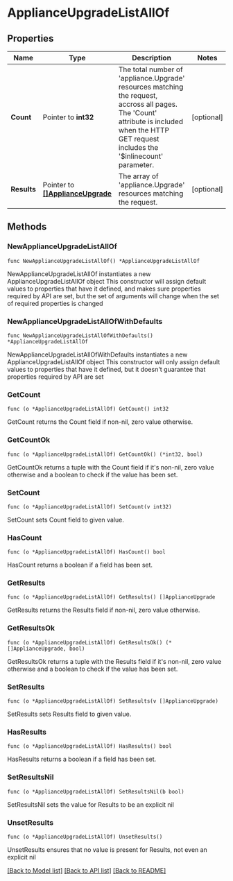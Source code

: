 # ApplianceUpgradeListAllOf

## Properties

Name | Type | Description | Notes
------------ | ------------- | ------------- | -------------
**Count** | Pointer to **int32** | The total number of &#39;appliance.Upgrade&#39; resources matching the request, accross all pages. The &#39;Count&#39; attribute is included when the HTTP GET request includes the &#39;$inlinecount&#39; parameter. | [optional] 
**Results** | Pointer to [**[]ApplianceUpgrade**](ApplianceUpgrade.md) | The array of &#39;appliance.Upgrade&#39; resources matching the request. | [optional] 

## Methods

### NewApplianceUpgradeListAllOf

`func NewApplianceUpgradeListAllOf() *ApplianceUpgradeListAllOf`

NewApplianceUpgradeListAllOf instantiates a new ApplianceUpgradeListAllOf object
This constructor will assign default values to properties that have it defined,
and makes sure properties required by API are set, but the set of arguments
will change when the set of required properties is changed

### NewApplianceUpgradeListAllOfWithDefaults

`func NewApplianceUpgradeListAllOfWithDefaults() *ApplianceUpgradeListAllOf`

NewApplianceUpgradeListAllOfWithDefaults instantiates a new ApplianceUpgradeListAllOf object
This constructor will only assign default values to properties that have it defined,
but it doesn't guarantee that properties required by API are set

### GetCount

`func (o *ApplianceUpgradeListAllOf) GetCount() int32`

GetCount returns the Count field if non-nil, zero value otherwise.

### GetCountOk

`func (o *ApplianceUpgradeListAllOf) GetCountOk() (*int32, bool)`

GetCountOk returns a tuple with the Count field if it's non-nil, zero value otherwise
and a boolean to check if the value has been set.

### SetCount

`func (o *ApplianceUpgradeListAllOf) SetCount(v int32)`

SetCount sets Count field to given value.

### HasCount

`func (o *ApplianceUpgradeListAllOf) HasCount() bool`

HasCount returns a boolean if a field has been set.

### GetResults

`func (o *ApplianceUpgradeListAllOf) GetResults() []ApplianceUpgrade`

GetResults returns the Results field if non-nil, zero value otherwise.

### GetResultsOk

`func (o *ApplianceUpgradeListAllOf) GetResultsOk() (*[]ApplianceUpgrade, bool)`

GetResultsOk returns a tuple with the Results field if it's non-nil, zero value otherwise
and a boolean to check if the value has been set.

### SetResults

`func (o *ApplianceUpgradeListAllOf) SetResults(v []ApplianceUpgrade)`

SetResults sets Results field to given value.

### HasResults

`func (o *ApplianceUpgradeListAllOf) HasResults() bool`

HasResults returns a boolean if a field has been set.

### SetResultsNil

`func (o *ApplianceUpgradeListAllOf) SetResultsNil(b bool)`

 SetResultsNil sets the value for Results to be an explicit nil

### UnsetResults
`func (o *ApplianceUpgradeListAllOf) UnsetResults()`

UnsetResults ensures that no value is present for Results, not even an explicit nil

[[Back to Model list]](../README.md#documentation-for-models) [[Back to API list]](../README.md#documentation-for-api-endpoints) [[Back to README]](../README.md)


